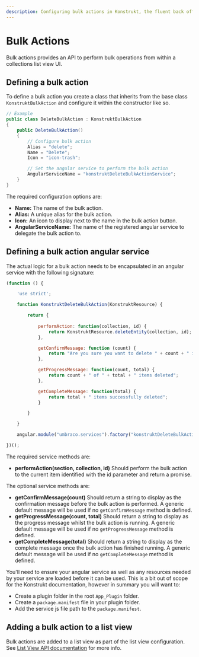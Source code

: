 ```yaml
---
description: Configuring bulk actions in Konstrukt, the fluent back office UI builder for Umbraco.
---
```


# Bulk Actions

Bulk actions provides an API to perform bulk operations from within a collections list view UI.

## Defining a bulk action

To define a bulk action you create a class that inherits from the base class `KonstruktBulkAction` and configure it within the constructor like so.

````csharp
// Example
public class DeleteBulkAction : KonstruktBulkAction
{
    public DeleteBulkAction()
    {
        // Configure bulk action
        Alias = "delete";
        Name = "Delete";
        Icon = "icon-trash";

        // Set the angular service to perform the bulk action
        AngularServiceName = "konstruktDeleteBulkActionService";
    }
}
````

The required configuration options are:

* **Name:** The name of the bulk action.
* **Alias:** A unique alias for the bulk action.
* **Icon:** An icon to display next to the name in the bulk action button.
* **AngularServiceName:** The name of the registered angular service to delegate the bulk action to.

## Defining a bulk action angular service

The actual logic for a bulk action needs to be encapsulated in an angular service with the following signature:

````javascript
(function () {

    'use strict';

    function KonstruktDeleteBulkAction(KonstruktResource) {

        return {
            
            performAction: function(collection, id) {
                return KonstruktResource.deleteEntity(collection, id);
            },

            getConfirmMessage: function (count) {
                return "Are you sure you want to delete " + count + " items?";
            },

            getProgressMessage: function(count, total) {
                return count + " of " + total + " items deleted";
            },

            getCompleteMessage: function(total) {
                return total + " items successfully deleted";
            }

        }

    }

    angular.module("umbraco.services").factory("konstruktDeleteBulkActionService", KonstruktDeleteBulkAction);

})();
````

The required service methods are:

* **performAction(section, collection, id)** Should perform the bulk action to the current item identified with the id parameter and return a promise.

The optional service methods are:

* **getConfirmMessage(count)** Should return a string to display as the confirmation message before the bulk action is performed. A generic default message will be used if no `getConfirmMessage` method is defined.
* **getProgressMessage(count, total)** Should return a string to display as the progress message whilst the bulk action is running. A generic default message will be used if no `getProgressMessage` method is defined.
* **getCompleteMessage(total)** Should return a string to display as the complete message once the bulk action has finished running. A generic default message will be used if no `getCompleteMessage` method is defined.

You'll need to ensure your angular service as well as any resources needed by your service are loaded before it can be used. This is a bit out of scope for the Konstrukt documentation, however in summary you will want to:

* Create a plugin folder in the root `App_Plugin` folder.
* Create a `package.manifest` file in your plugin folder.
* Add the service js file path to the `package.manifest`.

## Adding a bulk action to a list view

Bulk actions are added to a list view as part of the list view configuration. See [List View API documentation](collection-list-views.md#adding-a-bulk-action) for more info.
